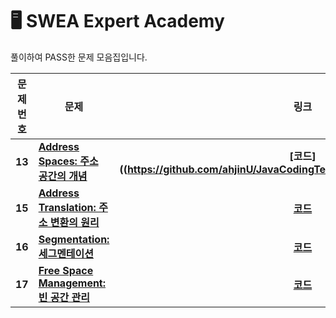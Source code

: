 # 🖥️ SWEA Expert Academy

풀이하여 PASS한 문제 모음집입니다.

 |  문제 번호  |  문제  |   링크    | 
  | :----: |  ----  |   :----:  |
  |**13**|**[Address Spaces:  주소 공간의 개념](https://pages.cs.wisc.edu/~remzi/OSTEP/Korean/13-vm-intro.pdf)**| **[코드]((https://github.com/ahjinU/JavaCodingTest/SWEA/Code/SWEA1238.java)**|
  |**15**|**[Address Translation:  주소 변환의 원리](https://pages.cs.wisc.edu/~remzi/OSTEP/Korean/15-vm-mechanism.pdf)**| **[코드](https://github.com/SSAFY1010/computer-science-study/blob/main/OS/Week02/15.%20Address%20Translation.md)**
  |**16**|**[Segmentation:  세그멘테이션](https://pages.cs.wisc.edu/~remzi/OSTEP/Korean/16-vm-segmentation.pdf)**| **[코드](https://github.com/SSAFY1010/computer-science-study/blob/main/OS/Week02/16.%20Segmentation.md)**
  |**17**|**[Free Space Management:  빈 공간 관리](https://pages.cs.wisc.edu/~remzi/OSTEP/Korean/17-vm-freespace.pdf)**| **[코드](https://github.com/SSAFY1010/computer-science-study/blob/main/OS/Week02/17.%20Free%20Space%20Management.md)**
